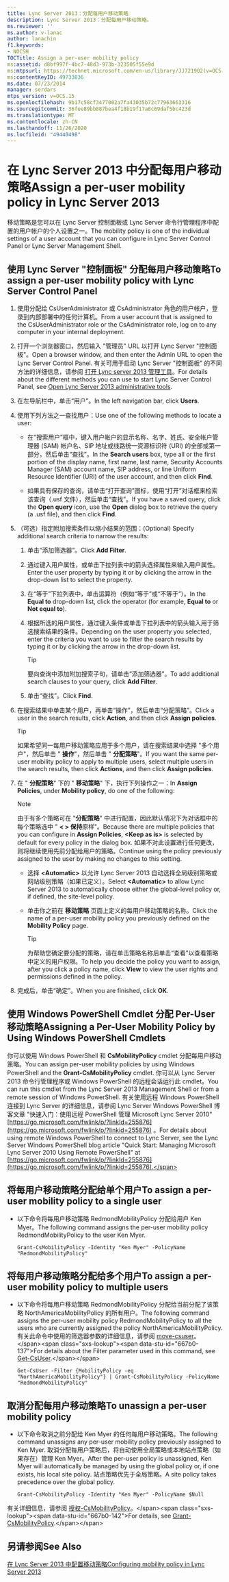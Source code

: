 ```yaml
---
title: Lync Server 2013：分配每用户移动策略
description: Lync Server 2013：分配每用户移动策略。
ms.reviewer: ''
ms.author: v-lanac
author: lanachin
f1.keywords:
- NOCSH
TOCTitle: Assign a per-user mobility policy
ms:assetid: d8bf997f-4bc7-48d3-973b-323505f55e9d
ms:mtpsurl: https://technet.microsoft.com/en-us/library/JJ721902(v=OCS.15)
ms:contentKeyID: 49733836
ms.date: 07/23/2014
manager: serdars
mtps_version: v=OCS.15
ms.openlocfilehash: 9b17c58cf3477002a7fa43035b72c77963663316
ms.sourcegitcommit: 36fee89bb887bea4f18b19f17a8c69daf5bc423d
ms.translationtype: MT
ms.contentlocale: zh-CN
ms.lasthandoff: 11/26/2020
ms.locfileid: "49440498"
---
```

# <a name="assign-a-per-user-mobility-policy-in-lync-server-2013"></a><span data-ttu-id="667b0-103">在 Lync Server 2013 中分配每用户移动策略</span><span class="sxs-lookup"><span data-stu-id="667b0-103">Assign a per-user mobility policy in Lync Server 2013</span></span>

 


<span data-ttu-id="667b0-104">移动策略是您可以在 Lync Server 控制面板或 Lync Server 命令行管理程序中配置的用户帐户的个人设置之一。</span><span class="sxs-lookup"><span data-stu-id="667b0-104">The mobility policy is one of the individual settings of a user account that you can configure in Lync Server Control Panel or Lync Server Management Shell.</span></span>

## <a name="to-assign-a-per-user-mobility-policy-with-lync-server-control-panel"></a><span data-ttu-id="667b0-105">使用 Lync Server "控制面板" 分配每用户移动策略</span><span class="sxs-lookup"><span data-stu-id="667b0-105">To assign a per-user mobility policy with Lync Server Control Panel</span></span>

1.  <span data-ttu-id="667b0-106">使用分配给 CsUserAdministrator 或 CsAdministrator 角色的用户帐户，登录到内部部署中的任何计算机。</span><span class="sxs-lookup"><span data-stu-id="667b0-106">From a user account that is assigned to the CsUserAdministrator role or the CsAdministrator role, log on to any computer in your internal deployment.</span></span>

2.  <span data-ttu-id="667b0-107">打开一个浏览器窗口，然后输入 "管理员" URL 以打开 Lync Server "控制面板"。</span><span class="sxs-lookup"><span data-stu-id="667b0-107">Open a browser window, and then enter the Admin URL to open the Lync Server Control Panel.</span></span> <span data-ttu-id="667b0-108">有关可用于启动 Lync Server "控制面板" 的不同方法的详细信息，请参阅 [打开 Lync server 2013 管理工具](lync-server-2013-open-lync-server-administrative-tools.md)。</span><span class="sxs-lookup"><span data-stu-id="667b0-108">For details about the different methods you can use to start Lync Server Control Panel, see [Open Lync Server 2013 administrative tools](lync-server-2013-open-lync-server-administrative-tools.md).</span></span>

3.  <span data-ttu-id="667b0-109">在左导航栏中，单击“用户”。</span><span class="sxs-lookup"><span data-stu-id="667b0-109">In the left navigation bar, click **Users**.</span></span>

4.  <span data-ttu-id="667b0-110">使用下列方法之一查找用户：</span><span class="sxs-lookup"><span data-stu-id="667b0-110">Use one of the following methods to locate a user:</span></span>
    
      - <span data-ttu-id="667b0-111">在“搜索用户”框中，键入用户帐户的显示名称、名字、姓氏、安全帐户管理器 (SAM) 帐户名、SIP 地址或线路统一资源标识符 (URI) 的全部或第一部分，然后单击“查找”。</span><span class="sxs-lookup"><span data-stu-id="667b0-111">In the **Search users** box, type all or the first portion of the display name, first name, last name, Security Accounts Manager (SAM) account name, SIP address, or line Uniform Resource Identifier (URI) of the user account, and then click **Find**.</span></span>
    
      - <span data-ttu-id="667b0-112">如果具有保存的查询，请单击“打开查询”图标，使用“打开”对话框来检索该查询（.usf 文件），然后单击“查找”。</span><span class="sxs-lookup"><span data-stu-id="667b0-112">If you have a saved query, click the **Open query** icon, use the **Open** dialog box to retrieve the query (a .usf file), and then click **Find**.</span></span>

5.  <span data-ttu-id="667b0-113">（可选）指定附加搜索条件以缩小结果的范围：</span><span class="sxs-lookup"><span data-stu-id="667b0-113">(Optional) Specify additional search criteria to narrow the results:</span></span>
    
    1.  <span data-ttu-id="667b0-114">单击“添加筛选器”。</span><span class="sxs-lookup"><span data-stu-id="667b0-114">Click **Add Filter**.</span></span>
    
    2.  <span data-ttu-id="667b0-115">通过键入用户属性，或单击下拉列表中的箭头选择属性来输入用户属性。</span><span class="sxs-lookup"><span data-stu-id="667b0-115">Enter the user property by typing it or by clicking the arrow in the drop-down list to select the property.</span></span>
    
    3.  <span data-ttu-id="667b0-116">在“等于”下拉列表中，单击运算符（例如“等于”或“不等于”）。</span><span class="sxs-lookup"><span data-stu-id="667b0-116">In the **Equal to** drop-down list, click the operator (for example, **Equal to** or **Not equal to**).</span></span>
    
    4.  <span data-ttu-id="667b0-117">根据所选的用户属性，通过键入条件或单击下拉列表中的箭头输入用于筛选搜索结果的条件。</span><span class="sxs-lookup"><span data-stu-id="667b0-117">Depending on the user property you selected, enter the criteria you want to use to filter the search results by typing it or by clicking the arrow in the drop-down list.</span></span>
        

        > [!TIP]  
        > <span data-ttu-id="667b0-118">要向查询中添加附加搜索子句，请单击“添加筛选器”<STRONG></STRONG>。</span><span class="sxs-lookup"><span data-stu-id="667b0-118">To add additional search clauses to your query, click <STRONG>Add Filter</STRONG>.</span></span>

    
    5.  <span data-ttu-id="667b0-119">单击“查找”。</span><span class="sxs-lookup"><span data-stu-id="667b0-119">Click **Find**.</span></span>

6.  <span data-ttu-id="667b0-120">在搜索结果中单击某个用户，再单击“操作”，然后单击“分配策略”。</span><span class="sxs-lookup"><span data-stu-id="667b0-120">Click a user in the search results, click **Action**, and then click **Assign policies**.</span></span>
    

    > [!TIP]  
    > <span data-ttu-id="667b0-121">如果希望同一每用户移动策略应用于多个用户，请在搜索结果中选择 "多个用户"，然后单击 " <STRONG>操作</STRONG>"，然后单击 " <STRONG>分配策略</STRONG>"。</span><span class="sxs-lookup"><span data-stu-id="667b0-121">If you want the same per-user mobility policy to apply to multiple users, select multiple users in the search results, then click <STRONG>Actions</STRONG>, and then click <STRONG>Assign policies</STRONG>.</span></span>



7.  <span data-ttu-id="667b0-122">在 " **分配策略**" 下的 " **移动策略**" 下，执行下列操作之一：</span><span class="sxs-lookup"><span data-stu-id="667b0-122">In **Assign Policies**, under **Mobility policy**, do one of the following:</span></span>
    

    > [!NOTE]  
    > <span data-ttu-id="667b0-123">由于有多个策略可在 "<STRONG>分配策略</STRONG>" 中进行配置，因此默认情况下为对话框中的每个策略选中 " <STRONG> &lt; &gt; 保持</STRONG>原样"。</span><span class="sxs-lookup"><span data-stu-id="667b0-123">Because there are multiple policies that you can configure in <STRONG>Assign Policies</STRONG>, <STRONG>&lt;Keep as is&gt;</STRONG> is selected by default for every policy in the dialog box.</span></span> <span data-ttu-id="667b0-124">如果不对此设置进行任何更改，则将继续使用先前分配给用户的策略。</span><span class="sxs-lookup"><span data-stu-id="667b0-124">Continue using the policy previously assigned to the user by making no changes to this setting.</span></span>

    
      - <span data-ttu-id="667b0-125">选择 **\<Automatic\>** 以允许 Lync Server 2013 自动选择全局级别策略或网站级别策略（如果已定义）。</span><span class="sxs-lookup"><span data-stu-id="667b0-125">Select **\<Automatic\>** to allow Lync Server 2013 to automatically choose either the global-level policy or, if defined, the site-level policy.</span></span>
    
      - <span data-ttu-id="667b0-126">单击你之前在 **移动策略** 页面上定义的每用户移动策略的名称。</span><span class="sxs-lookup"><span data-stu-id="667b0-126">Click the name of a per-user mobility policy you previously defined on the **Mobility Policy** page.</span></span>
        

        > [!TIP]  
        > <span data-ttu-id="667b0-127">为帮助您确定要分配的策略，请在单击策略名称后单击“查看”<STRONG></STRONG>以查看策略中定义的用户权限。</span><span class="sxs-lookup"><span data-stu-id="667b0-127">To help you decide the policy you want to assign, after you click a policy name, click <STRONG>View</STRONG> to view the user rights and permissions defined in the policy.</span></span>



8.  <span data-ttu-id="667b0-128">完成后，单击“确定”。</span><span class="sxs-lookup"><span data-stu-id="667b0-128">When you are finished, click **OK**.</span></span>

## <a name="assigning-a-per-user-mobility-policy-by-using-windows-powershell-cmdlets"></a><span data-ttu-id="667b0-129">使用 Windows PowerShell Cmdlet 分配 Per-User 移动策略</span><span class="sxs-lookup"><span data-stu-id="667b0-129">Assigning a Per-User Mobility Policy by Using Windows PowerShell Cmdlets</span></span>

<span data-ttu-id="667b0-130">你可以使用 Windows PowerShell 和 **CsMobilityPolicy** cmdlet 分配每用户移动策略。</span><span class="sxs-lookup"><span data-stu-id="667b0-130">You can assign per-user mobility policies by using Windows PowerShell and the **Grant-CsMobilityPolicy** cmdlet.</span></span> <span data-ttu-id="667b0-131">你可以从 Lync Server 2013 命令行管理程序或 Windows PowerShell 的远程会话运行此 cmdlet。</span><span class="sxs-lookup"><span data-stu-id="667b0-131">You can run this cmdlet from the Lync Server 2013 Management Shell or from a remote session of Windows PowerShell.</span></span> <span data-ttu-id="667b0-132">有关使用远程 Windows PowerShell 连接到 Lync Server 的详细信息，请参阅 Lync Server Windows PowerShell 博客文章 "快速入门：使用远程 PowerShell 管理 Microsoft Lync Server 2010" [https://go.microsoft.com/fwlink/p/?linkId=255876](https://go.microsoft.com/fwlink/p/?linkid=255876) 。</span><span class="sxs-lookup"><span data-stu-id="667b0-132">For details about using remote Windows PowerShell to connect to Lync Server, see the Lync Server Windows PowerShell blog article "Quick Start: Managing Microsoft Lync Server 2010 Using Remote PowerShell" at [https://go.microsoft.com/fwlink/p/?linkId=255876](https://go.microsoft.com/fwlink/p/?linkid=255876).</span></span>

## <a name="to-assign-a-per-user-mobility-policy-to-a-single-user"></a><span data-ttu-id="667b0-133">将每用户移动策略分配给单个用户</span><span class="sxs-lookup"><span data-stu-id="667b0-133">To assign a per-user mobility policy to a single user</span></span>

  - <span data-ttu-id="667b0-134">以下命令将每用户移动策略 RedmondMobilityPolicy 分配给用户 Ken Myer。</span><span class="sxs-lookup"><span data-stu-id="667b0-134">The following command assigns the per-user mobility policy RedmondMobilityPolicy to the user Ken Myer.</span></span>
    
        Grant-CsMobilityPolicy -Identity "Ken Myer" -PolicyName "RedmondMobilityPolicy"

## <a name="to-assign-a-per-user-mobility-policy-to-multiple-users"></a><span data-ttu-id="667b0-135">将每用户移动策略分配给多个用户</span><span class="sxs-lookup"><span data-stu-id="667b0-135">To assign a per-user mobility policy to multiple users</span></span>

  - <span data-ttu-id="667b0-136">以下命令将每用户移动策略 RedmondMobilityPolicy 分配给当前分配了该策略 NorthAmericaMobilityPolicy 的所有用户。</span><span class="sxs-lookup"><span data-stu-id="667b0-136">The following command assigns the per-user mobility policy RedmondMobilityPolicy to all the users who are currently assigned the policy NorthAmericaMobilityPolicy.</span></span> <span data-ttu-id="667b0-137">有关此命令中使用的筛选器参数的详细信息，请参阅 [move-csuser](https://technet.microsoft.com/library/gg398125\(v=ocs.15\))。</span><span class="sxs-lookup"><span data-stu-id="667b0-137">For details about the Filter parameter used in this command, see [Get-CsUser](https://technet.microsoft.com/library/gg398125\(v=ocs.15\)).</span></span>
    
        Get-CsUser -Filter {MobilityPolicy -eq "NorthAmericaMobilityPolicy"} | Grant-CsMobilityPolicy -PolicyName "RedmondMobilityPolicy"

## <a name="to-unassign-a-per-user-mobility-policy"></a><span data-ttu-id="667b0-138">取消分配每用户移动策略</span><span class="sxs-lookup"><span data-stu-id="667b0-138">To unassign a per-user mobility policy</span></span>

  - <span data-ttu-id="667b0-139">以下命令取消之前分配给 Ken Myer 的任何每用户移动策略。</span><span class="sxs-lookup"><span data-stu-id="667b0-139">The following command unassigns any per-user mobility policy previously assigned to Ken Myer.</span></span> <span data-ttu-id="667b0-140">取消分配每用户策略后，将自动使用全局策略或本地站点策略（如果存在）管理 Ken Myer。</span><span class="sxs-lookup"><span data-stu-id="667b0-140">After the per-user policy is unassigned, Ken Myer will automatically be managed by using the global policy or, if one exists, his local site policy.</span></span> <span data-ttu-id="667b0-141">站点策略优先于全局策略。</span><span class="sxs-lookup"><span data-stu-id="667b0-141">A site policy takes precedence over the global policy.</span></span>
    
        Grant-CsMobilityPolicy -Identity "Ken Myer" -PolicyName $Null

<span data-ttu-id="667b0-142">有关详细信息，请参阅 [授权-CsMobilityPolicy](https://technet.microsoft.com/library/hh690038\(v=ocs.15\))。</span><span class="sxs-lookup"><span data-stu-id="667b0-142">For details, see [Grant-CsMobilityPolicy](https://technet.microsoft.com/library/hh690038\(v=ocs.15\)).</span></span>

## <a name="see-also"></a><span data-ttu-id="667b0-143">另请参阅</span><span class="sxs-lookup"><span data-stu-id="667b0-143">See Also</span></span>


[<span data-ttu-id="667b0-144">在 Lync Server 2013 中配置移动策略</span><span class="sxs-lookup"><span data-stu-id="667b0-144">Configuring mobility policy in Lync Server 2013</span></span>](lync-server-2013-configuring-mobility-policy.md)

